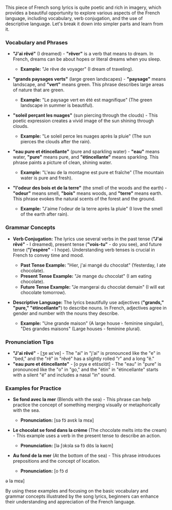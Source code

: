 This piece of French song lyrics is quite poetic and rich in imagery, which provides a beautiful opportunity to explore various aspects of the French language, including vocabulary, verb conjugation, and the use of descriptive language. Let's break it down into simpler parts and learn from it.

### Vocabulary and Phrases

- **"J'ai rêvé"** (I dreamed) - **"rêver"** is a verb that means to dream. In French, dreams can be about hopes or literal dreams when you sleep.
  - **Example:** "Je rêve de voyager" (I dream of traveling).

- **"grands paysages verts"** (large green landscapes) - **"paysage"** means landscape, and **"vert"** means green. This phrase describes large areas of nature that are green.
  - **Example:** "Le paysage vert en été est magnifique" (The green landscape in summer is beautiful).

- **"soleil perçant les nuages"** (sun piercing through the clouds) - This poetic expression creates a vivid image of the sun shining through clouds.
  - **Example:** "Le soleil perce les nuages après la pluie" (The sun pierces the clouds after the rain).

- **"eau pure et étincellante"** (pure and sparkling water) - **"eau"** means water, **"pure"** means pure, and **"étincellante"** means sparkling. This phrase paints a picture of clean, shining water.
  - **Example:** "L'eau de la montagne est pure et fraîche" (The mountain water is pure and fresh).

- **"l'odeur des bois et de la terre"** (the smell of the woods and the earth) - **"odeur"** means smell, **"bois"** means woods, and **"terre"** means earth. This phrase evokes the natural scents of the forest and the ground.
  - **Example:** "J'aime l'odeur de la terre après la pluie" (I love the smell of the earth after rain).

### Grammar Concepts

- **Verb Conjugation:** The lyrics use several verbs in the past tense (**"J'ai rêvé"** - I dreamed), present tense (**"vois-tu"** - do you see), and future tense (**"j'espère"** - I hope). Understanding verb tenses is crucial in French to convey time and mood.
  - **Past Tense Example:** "Hier, j'ai mangé du chocolat" (Yesterday, I ate chocolate).
  - **Present Tense Example:** "Je mange du chocolat" (I am eating chocolate).
  - **Future Tense Example:** "Je mangerai du chocolat demain" (I will eat chocolate tomorrow).

- **Descriptive Language:** The lyrics beautifully use adjectives (**"grands," "pure," "étincellante"**) to describe nouns. In French, adjectives agree in gender and number with the nouns they describe.
  - **Example:** "Une grande maison" (A large house - feminine singular), "Des grandes maisons" (Large houses - feminine plural).

### Pronunciation Tips

- **"J'ai rêvé"** - [ʒe ʁɛˈve] - The "ai" in "j'ai" is pronounced like the "e" in "bed," and the "rê" in "rêvé" has a slightly rolled "r" and a long "ê."
- **"eau pure et étincellante"** - [o pyʁ e etɛ̃sɛlɑ̃t] - The "eau" in "pure" is pronounced like the "o" in "go," and the "étin" in "étincellante" starts with a silent "é" and includes a nasal "in" sound.

### Examples for Practice

- **Se fond avec la mer** (Blends with the sea) - This phrase can help practice the concept of something merging visually or metaphorically with the sea.
  - **Pronunciation:** [sə fɔ̃ avɛk la mɛʁ]

- **Le chocolat se fond dans la crème** (The chocolate melts into the cream) - This example uses a verb in the present tense to describe an action.
  - **Pronunciation:** [lə ʃɔkɔla sə fɔ̃ dɑ̃s la kʁɛm]

- **Au fond de la mer** (At the bottom of the sea) - This phrase introduces prepositions and the concept of location.
  - **Pronunciation:** [o fɔ̃ d

ə la mɛʁ]

By using these examples and focusing on the basic vocabulary and grammar concepts illustrated by the song lyrics, beginners can enhance their understanding and appreciation of the French language.
